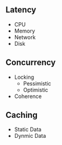 ## Latency

- CPU
- Memory
- Network
- Disk

## Concurrency

- Locking
	- Pessimistic
	- Optimistic
- Coherence

## Caching

- Static Data
- Dynmic Data